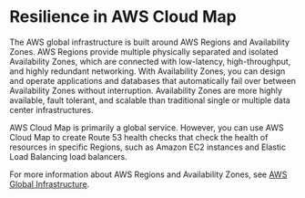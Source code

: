 # Resilience in AWS Cloud Map<a name="disaster-recovery-resiliency"></a>

The AWS global infrastructure is built around AWS Regions and Availability Zones\. AWS Regions provide multiple physically separated and isolated Availability Zones, which are connected with low\-latency, high\-throughput, and highly redundant networking\. With Availability Zones, you can design and operate applications and databases that automatically fail over between Availability Zones without interruption\. Availability Zones are more highly available, fault tolerant, and scalable than traditional single or multiple data center infrastructures\. 

AWS Cloud Map is primarily a global service\. However, you can use AWS Cloud Map to create Route 53 health checks that check the health of resources in specific Regions, such as Amazon EC2 instances and Elastic Load Balancing load balancers\.

For more information about AWS Regions and Availability Zones, see [AWS Global Infrastructure](http://aws.amazon.com/about-aws/global-infrastructure/)\.